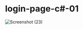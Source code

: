 # login-page-c#-01
![Screenshot (23)](https://user-images.githubusercontent.com/97075043/215474551-1dd8e4f3-f089-4012-aceb-a656fcc4595f.png)
